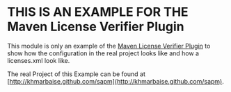 THIS IS AN EXAMPLE FOR THE Maven License Verifier Plugin
========================================================

This module is only an example of the [Maven License Verifier Plugin](https://github.com/khmarbaise/Maven-License-Verifier-Plugin)
to show how the configuration in the real project looks like and how a licenses.xml look like.

The real Project of this Example can be found at [http://khmarbaise.github.com/sapm](http://khmarbaise.github.com/sapm).

